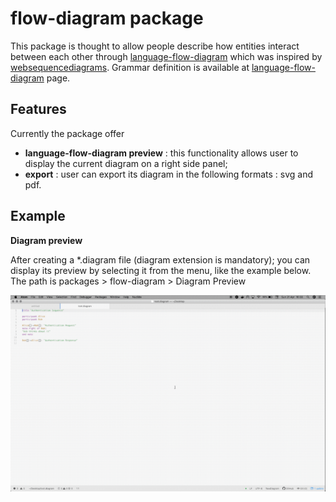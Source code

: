 # flow-diagram package

This package is thought to allow people describe how entities interact between each other through [language-flow-diagram](https://atom.io/packages/language-flow-diagram) which was inspired by
[websequencediagrams](https://www.websequencediagrams.com/). Grammar definition is available at [language-flow-diagram](https://atom.io/packages/language-flow-diagram) page.

## Features

Currently the package offer

- **language-flow-diagram preview** : this functionality allows user to display the current diagram on a right side panel;
- **export** : user can export its diagram in the following formats : svg and pdf.

## Example

**Diagram preview**

After creating a \*.diagram file (diagram extension is mandatory); you can display its preview by selecting it from the menu, like the example below. The path is packages > flow-diagram > Diagram Preview

![A screenshot of your package](./first.gif)
